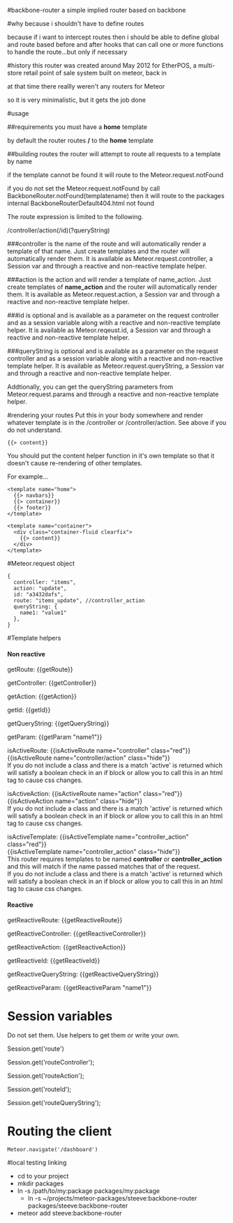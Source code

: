 #backbone-router
a simple implied router based on backbone

#why
because i shouldn't have to define routes

because if i want to intercept routes then i should be able to define global and route based before and after hooks that can call one or more functions to handle the route...but only if necessary

#history
this router was created around May 2012 for EtherPOS, a multi-store retail point of sale system built on meteor, back in 

at that time there reallly weren't any routers for Meteor

so it is very minimalistic, but it gets the job done

#usage


##requirements
you must have a <b>home</b> template

by default the router routes <b>/</b> to the <b>home</b> template


##building routes
the router will attempt to route all requests to a template by name

if the template cannot be found it will route to the Meteor.request.notFound

if you do not set the Meteor.request.notFound by call BackboneRouter.notFound(templatename) then it will route to the packages internal BackboneRouterDefault404.html not found

The route expression is limited to the following.

/controller/action(/id)(?queryString)

###controller
is the name of the route and will automatically render a template of that name.  Just create templates and the router will automatically render them.  It is available as Meteor.request.controller, a Session var and through a reactive and non-reactive template helper.

###action
is the action and will render a template of name_action. Just create templates of <b>name_action</b> and the router will automatically render them.  It is available as Meteor.request.action, a Session var and through a reactive and non-reactive template helper.

###id
is optional and is available as a parameter on the request controller and as a session variable along witih a reactive and non-reactive template helper.  It is available as Meteor.reqeust.id, a Session var and through a reactive and non-reactive template helper.

###queryString
is optional and is available as a parameter on the request controller and as a session variable along witih a reactive and non-reactive template helper.  It is available as Meteor.request.queryString, a Session var and through a reactive and non-reactive template helper.

Addtionally, you can get the queryString parameters from Meteor.request.params and through a reactive and non-reactive template helper.

#rendering your routes
Put this in your body somewhere and render whatever template is in the /controller or /controller/action.  See above if you do not understand.

````
{{> content}} 
````

You should put the content helper function in it's own template so that it doesn't cause re-rendering of other templates.

For example...

````
<template name="home">
  {{> navbars}}
  {{> container}}
  {{> footer}}
</template>

<template name="container">
  <div class="container-fluid clearfix">
    {{> content}}
  </div>
</template>

````

#Meteor.request object

````
{
  controller: "items", 
  action: "update", 
  id: "a3432dafs",
  route: "items_update", //controller_action
  queryString: {
    name1: "value1"
  },  
}

````

#Template helpers


<h4>Non reactive</h4>
  <p>
    getRoute: {{getRoute}}<br/>
  </p>
  <p>
    getController: {{getController}}<br/>
  </p>
  <p>
    getAction: {{getAction}}<br/>
  </p>
  <p>
    getId: {{getId}}<br/>
  </p>
  <p>
    getQueryString: {{getQueryString}}<br/>
  </p>
  <p>
    getParam: {{getParam "name1"}}<br/>
  </p>
  <p>
    isActiveRoute: {{isActiveRoute name="controller" class="red"}}<br/>
    {{isActiveRoute name="controller/action" class="hide"}}<br/>
    If you do not include a class and there is a match 'active' is returned which will satisfy a boolean check in an if block or allow you to call this in an html tag to cause css changes.
  </p>
  <p>
    isActiveAction: {{isActiveRoute name="action" class="red"}}<br/>
    {{isActiveAction name="action" class="hide"}}<br/>
    If you do not include a class and there is a match 'active' is returned which will satisfy a boolean check in an if block or allow you to call this in an html tag to cause css changes.
  </p>
  <p>
    isActiveTemplate: {{isActiveTemplate name="controller_action" class="red"}}<br/>
    {{isActiveTemplate name="controller_action" class="hide"}}<br/>
    This router requires templates to be named <b>controller</b> or <b>controller_action</b> and this will match if the name passed matches that of the request.<br/>
    If you do not include a class and there is a match 'active' is returned which will satisfy a boolean check in an if block or allow you to call this in an html tag to cause css changes.
  </p>

  <h4>Reactive</h4>
  <p>
    getReactiveRoute: {{getReactiveRoute}}<br/>
  </p>
  <p>
    getReactiveController: {{getReactiveController}}<br/>
  </p>
  <p>
    getReactiveAction: {{getReactiveAction}}<br/>
  </p>
  <p>
    getReactiveId: {{getReactiveId}}<br/>
  </p>
  <p>
    getReactiveQueryString: {{getReactiveQueryString}}<br/>
  </p>
  <p>
    getReactiveParam: {{getReactiveParam "name1"}}<br/>
  </p>

# Session variables
Do not set them.  Use helpers to get them or write your own.

Session.get('route')

Session.get('routeController');

Session.get('routeAction');

Session.get('routeId');

Session.get('routeQueryString');

# Routing the client

````
Meteor.navigate('/dashboard')
````

#local testing linking

* cd to your project
* mkdir packages
* ln -s /path/to/my:package packages/my:package
  * ln -s ~/projects/meteor-packages/steeve:backbone-router packages/steeve:backbone-router
* meteor add steeve:backbone-router


